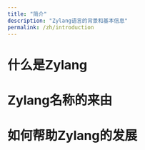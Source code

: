 ```yaml
---
title: "简介"
description: "Zylang语言的背景和基本信息"
permalink: /zh/introduction
---
```

# 什么是Zylang

# Zylang名称的来由

# 如何帮助Zylang的发展
